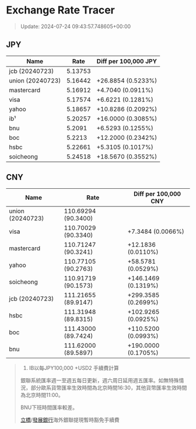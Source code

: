 # Exchange Rate Tracer

> Update: 2024-07-24 09:43:57.748605+00:00

## JPY

| Name             |    Rate | Diff per 100,000 JPY   |
|------------------|---------|------------------------|
| jcb (20240723)   | 5.13753 |                        |
| union (20240723) | 5.16442 | +26.8854 (0.5233%)     |
| mastercard       | 5.16912 | +4.7040 (0.0911%)      |
| visa             | 5.17574 | +6.6221 (0.1281%)      |
| yahoo            | 5.18657 | +10.8286 (0.2092%)     |
| ib¹              | 5.20257 | +16.0000 (0.3085%)     |
| bnu              | 5.2091  | +6.5293 (0.1255%)      |
| boc              | 5.2213  | +12.2000 (0.2342%)     |
| hsbc             | 5.22661 | +5.3105 (0.1017%)      |
| soicheong        | 5.24518 | +18.5670 (0.3552%)     |

## CNY

| Name             | Rate                | Diff per 100,000 CNY   |
|------------------|---------------------|------------------------|
| union (20240723) | 110.69294	(90.3400) |                        |
| visa             | 110.70029	(90.3340) | +7.3484 (0.0066%)      |
| mastercard       | 110.71247	(90.3241) | +12.1836 (0.0110%)     |
| yahoo            | 110.77105	(90.2763) | +58.5781 (0.0529%)     |
| soicheong        | 110.91719	(90.1573) | +146.1469 (0.1319%)    |
| jcb (20240723)   | 111.21655	(89.9147) | +299.3585 (0.2699%)    |
| hsbc             | 111.31948	(89.8315) | +102.9265 (0.0925%)    |
| boc              | 111.43000	(89.7424) | +110.5200 (0.0993%)    |
| bnu              | 111.62000	(89.5897) | +190.0000 (0.1705%)    |


> 1. IB以每JPY100,000 +USD2 手續費計算
>
> 銀聯系統匯率週一至週五每日更新，週六周日延用週五匯率。如無特殊情況，部分歐系貨幣匯率生效時間為北京時間16:30，其他貨幣匯率生效時間為北京時間11:00。
>
> BNU下班時間匯率較差。
>
> [立橋](https://www.wlbank.com.mo/uploads/ueditor/file/20181211/1544536513900230.pdf)/[發展銀行](https://www.mdb.com.mo/Service_Charges_20230728.pdf)海外銀聯提現暫時豁免手續費

